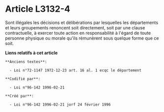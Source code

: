 # Article L3132-4

Sont illégales les décisions et délibérations par lesquelles les départements et leurs groupements renoncent soit
directement, soit par une clause contractuelle, à exercer toute action en responsabilité à l'égard de toute personne physique
ou morale qu'ils rémunèrent sous quelque forme que ce soit.

**Liens relatifs à cet article**

	**Anciens textes**:

	  - Loi n°72-1147 1972-12-23 art. 16 al. 1 ecqc le département

	**Codifié par**:

	  - Loi n°96-142 1996-02-21

	**Créé par**:

	  - Loi n°96-142 1996-02-21 jorf 24 février 1996
